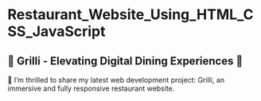 # Restaurant_Website_Using_HTML_CSS_JavaScript

## 🌟 Grilli - Elevating Digital Dining Experiences 🌟

🚀 I’m thrilled to share my latest web development project: Grilli, an immersive and fully responsive restaurant website.

